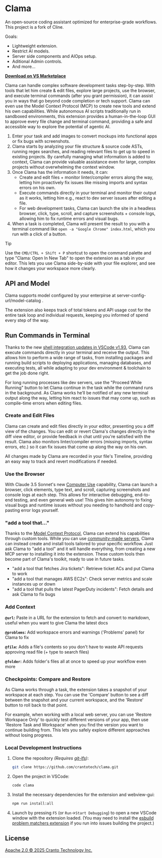 # Clama

An open-source coding assistant optimized for enterprise-grade workflows. This project is a fork of Cline.

Goals:

- Lightweight extension.
- Restrict AI models.
- Server side components and AIOps setup.
- Aditional Admin controls.
- And more...

<a href="https://marketplace.visualstudio.com/items?itemName=crantotech.clama" target="_blank"><strong>Download on VS Marketplace</strong></a>

Clama can handle complex software development tasks step-by-step. With tools that let him create & edit files, explore large projects, use the browser, and execute terminal commands (after you grant permission), it can assist you in ways that go beyond code completion or tech support. Clama can even use the Model Context Protocol (MCP) to create new tools and extend his own capabilities. While autonomous AI scripts traditionally run in sandboxed environments, this extension provides a human-in-the-loop GUI to approve every file change and terminal command, providing a safe and accessible way to explore the potential of agentic AI.

1. Enter your task and add images to convert mockups into functional apps or fix bugs with screenshots.
2. Clama starts by analyzing your file structure & source code ASTs, running regex searches, and reading relevant files to get up to speed in existing projects. By carefully managing what information is added to context, Clama can provide valuable assistance even for large, complex projects without overwhelming the context window.
3. Once Clama has the information it needs, it can:
    - Create and edit files + monitor linter/compiler errors along the way, letting him proactively fix issues like missing imports and syntax errors on his own.
    - Execute commands directly in your terminal and monitor their output as it works, letting him e.g., react to dev server issues after editing a file.
    - For web development tasks, Clama can launch the site in a headless browser, click, type, scroll, and capture screenshots + console logs, allowing him to fix runtime errors and visual bugs.
4. When a task is completed, Clama will present the result to you with a terminal command like `open -a "Google Chrome" index.html`, which you run with a click of a button.

> [!TIP]
> Use the `CMD/CTRL + Shift + P` shortcut to open the command palette and type "Clama: Open In New Tab" to open the extension as a tab in your editor. This lets you use Clama side-by-side with your file explorer, and see how it changes your workspace more clearly.

## API and Model

Clama supports model configured by your enterpirse at server-config-url/model-catalog .

The extension also keeps track of total tokens and API usage cost for the entire task loop and individual requests, keeping you informed of spend every step of the way.

## Run Commands in Terminal

Thanks to the new [shell integration updates in VSCode v1.93](https://code.visualstudio.com/updates/v1_93#_terminal-shell-integration-api), Clama can execute commands directly in your terminal and receive the output. This allows him to perform a wide range of tasks, from installing packages and running build scripts to deploying applications, managing databases, and executing tests, all while adapting to your dev environment & toolchain to get the job done right.

For long running processes like dev servers, use the "Proceed While Running" button to let Clama continue in the task while the command runs in the background. As Clama works he’ll be notified of any new terminal output along the way, letting him react to issues that may come up, such as compile-time errors when editing files.

### Create and Edit Files

Clama can create and edit files directly in your editor, presenting you a diff view of the changes. You can edit or revert Clama's changes directly in the diff view editor, or provide feedback in chat until you're satisfied with the result. Clama also monitors linter/compiler errors (missing imports, syntax errors, etc.) so it can fix issues that come up along the way on his own.

All changes made by Clama are recorded in your file's Timeline, providing an easy way to track and revert modifications if needed.

### Use the Browser

With Claude 3.5 Sonnet's new [Computer Use](https://www.anthropic.com/news/3-5-models-and-computer-use) capability, Clama can launch a browser, click elements, type text, and scroll, capturing screenshots and console logs at each step. This allows for interactive debugging, end-to-end testing, and even general web use! This gives him autonomy to fixing visual bugs and runtime issues without you needing to handhold and copy-pasting error logs yourself.

### "add a tool that..."

Thanks to the [Model Context Protocol](https://github.com/modelcontextprotocol), Clama can extend his capabilities through custom tools. While you can use [community-made servers](https://github.com/modelcontextprotocol/servers), Clama can instead create and install tools tailored to your specific workflow. Just ask Clama to "add a tool" and it will handle everything, from creating a new MCP server to installing it into the extension. These custom tools then become part of Clama's toolkit, ready to use in future tasks.

- "add a tool that fetches Jira tickets": Retrieve ticket ACs and put Clama to work
- "add a tool that manages AWS EC2s": Check server metrics and scale instances up or down
- "add a tool that pulls the latest PagerDuty incidents": Fetch details and ask Clama to fix bugs

### Add Context

**`@url`:** Paste in a URL for the extension to fetch and convert to markdown, useful when you want to give Clama the latest docs

**`@problems`:** Add workspace errors and warnings ('Problems' panel) for Clama to fix

**`@file`:** Adds a file's contents so you don't have to waste API requests approving read file (+ type to search files)

**`@folder`:** Adds folder's files all at once to speed up your workflow even more

### Checkpoints: Compare and Restore

As Clama works through a task, the extension takes a snapshot of your workspace at each step. You can use the 'Compare' button to see a diff between the snapshot and your current workspace, and the 'Restore' button to roll back to that point.

For example, when working with a local web server, you can use 'Restore Workspace Only' to quickly test different versions of your app, then use 'Restore Task and Workspace' when you find the version you want to continue building from. This lets you safely explore different approaches without losing progress.

### Local Development Instructions

1. Clone the repository _(Requires [git-lfs](https://git-lfs.com/))_:

    ```bash
    git clone https://github.com/crantotech/clama.git
    ```

2. Open the project in VSCode:

    ```bash
    code clama
    ```

3. Install the necessary dependencies for the extension and webview-gui:

    ```bash
    npm run install:all
    ```

4. Launch by pressing `F5` (or `Run`->`Start Debugging`) to open a new VSCode window with the extension loaded. (You may need to install the [esbuild problem matchers extension](https://marketplace.visualstudio.com/items?itemName=connor4312.esbuild-problem-matchers) if you run into issues building the project.)


## License

[Apache 2.0 © 2025 Cranto Technology Inc.](./LICENSE)
